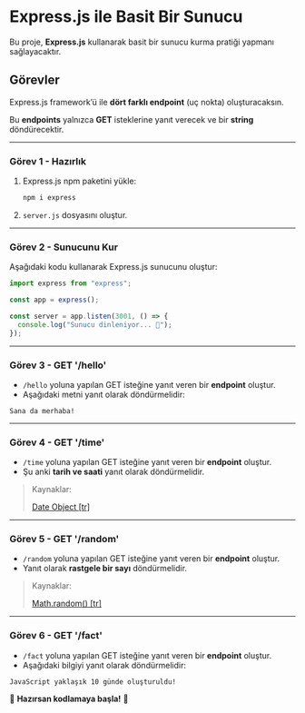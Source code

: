 # **Express.js ile Basit Bir Sunucu**

Bu proje, **Express.js** kullanarak basit bir sunucu kurma pratiği yapmanı sağlayacaktır.

## **Görevler**

Express.js framework’ü ile **dört farklı endpoint** (uç nokta) oluşturacaksın.

Bu **endpoints** yalnızca **GET** isteklerine yanıt verecek ve bir **string** döndürecektir.

---

### **Görev 1 - Hazırlık**

1. Express.js npm paketini yükle:  
   ```bash
   npm i express
   ```
2. `server.js` dosyasını oluştur.

---

### **Görev 2 - Sunucunu Kur**

Aşağıdaki kodu kullanarak Express.js sunucunu oluştur:

```js
import express from "express";

const app = express();

const server = app.listen(3001, () => {
  console.log("Sunucu dinleniyor... 🐒");
});
```

---

### **Görev 3 - GET '/hello'**

- `/hello` yoluna yapılan GET isteğine yanıt veren bir **endpoint** oluştur.
- Aşağıdaki metni yanıt olarak döndürmelidir:

```text
Sana da merhaba!
```

---

### **Görev 4 - GET '/time'**

- `/time` yoluna yapılan GET isteğine yanıt veren bir **endpoint** oluştur.
- Şu anki **tarih ve saati** yanıt olarak döndürmelidir.

> Kaynaklar:
> 
> [Date Object [tr]](https://developer.mozilla.org/tr/docs/Web/JavaScript/Reference/Global_Objects/Date)

---

### **Görev 5 - GET '/random'**

- `/random` yoluna yapılan GET isteğine yanıt veren bir **endpoint** oluştur.
- Yanıt olarak **rastgele bir sayı** döndürmelidir.

> Kaynaklar:
> 
> [Math.random() [tr]](https://developer.mozilla.org/tr/docs/Web/JavaScript/Reference/Global_Objects/Math/random)

---

### **Görev 6 - GET '/fact'**

- `/fact` yoluna yapılan GET isteğine yanıt veren bir **endpoint** oluştur.
- Aşağıdaki bilgiyi yanıt olarak döndürmelidir:

```text
JavaScript yaklaşık 10 günde oluşturuldu!
```

🚀 **Hazırsan kodlamaya başla!** 🎯